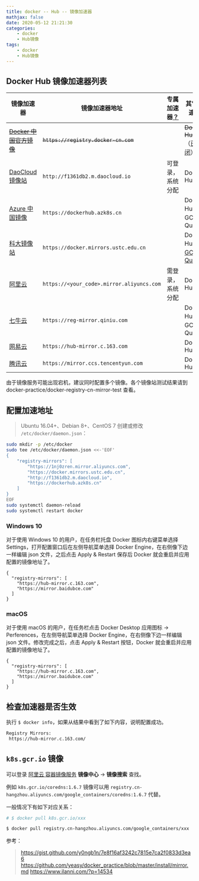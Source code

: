 ```yaml
---
title: docker -- Hub -- 镜像加速器
mathjax: false
date: 2020-05-12 21:21:30
categories:
    - docker
    - Hub镜像
tags:
    - docker
    - Hub镜像
---
```

## Docker Hub 镜像加速器列表

镜像加速器 | 镜像加速器地址 | 专属加速器[？](# "需登录后获取平台分配的专属加速器") | 其它加速[？](# "支持哪些镜像来源的镜像加速")
--- | --- | --- | --
~~[Docker 中国官方镜像](https://docker-cn.com/registry-mirror)~~ | ~~`https://registry.docker-cn.com`~~ | | ~~Docker Hub~~（[已关闭](https://github.com/docker/docker.github.io/issues/8793)）
[DaoCloud 镜像站](https://daocloud.io/mirror) | `http://f1361db2.m.daocloud.io` | 可登录，系统分配 | Docker Hub
[Azure 中国镜像](https://github.com/Azure/container-service-for-azure-china/blob/master/aks/README.md#22-container-registry-proxy) | `https://dockerhub.azk8s.cn` | | Docker Hub、GCR、Quay
[科大镜像站](https://mirrors.ustc.edu.cn/help/dockerhub.html) | `https://docker.mirrors.ustc.edu.cn` | | Docker Hub、[GCR](https://github.com/ustclug/mirrorrequest/issues/91)、[Quay](https://github.com/ustclug/mirrorrequest/issues/135)
[阿里云](https://cr.console.aliyun.com) | `https://<your_code>.mirror.aliyuncs.com` | 需登录，系统分配 | Docker Hub
[七牛云](https://kirk-enterprise.github.io/hub-docs/#/user-guide/mirror) | `https://reg-mirror.qiniu.com` | | Docker Hub、GCR、Quay
[网易云](https://c.163yun.com/hub) | `https://hub-mirror.c.163.com` | | Docker Hub
[腾讯云](https://cloud.tencent.com/document/product/457/9113) | `https://mirror.ccs.tencentyun.com` | | Docker Hub
由于镜像服务可能出现宕机，建议同时配置多个镜像。各个镜像站测试结果请到 docker-practice/docker-registry-cn-mirror-test 查看。
<!-- more -->
## 配置加速地址
> Ubuntu 16.04+、Debian 8+、CentOS 7
创建或修改 `/etc/docker/daemon.json`：

```bash
sudo mkdir -p /etc/docker
sudo tee /etc/docker/daemon.json <<-'EOF'
{
    "registry-mirrors": [
        "https://1nj0zren.mirror.aliyuncs.com",
        "https://docker.mirrors.ustc.edu.cn",
        "http://f1361db2.m.daocloud.io",
        "https://dockerhub.azk8s.cn"
    ]
}
EOF
sudo systemctl daemon-reload
sudo systemctl restart docker
```
### Windows 10
对于使用 Windows 10 的用户，在任务栏托盘 Docker 图标内右键菜单选择 Settings，打开配置窗口后在左侧导航菜单选择 Docker Engine，在右侧像下边一样编辑 json 文件，之后点击 Apply & Restart 保存后 Docker 就会重启并应用配置的镜像地址了。

```
{
  "registry-mirrors": [
    "https://hub-mirror.c.163.com",
    "https://mirror.baidubce.com"
  ]
}
```

### macOS
对于使用 macOS 的用户，在任务栏点击 Docker Desktop 应用图标 -> Perferences，在左侧导航菜单选择 Docker Engine，在右侧像下边一样编辑 json 文件。修改完成之后，点击 Apply & Restart 按钮，Docker 就会重启并应用配置的镜像地址了。
```
{
  "registry-mirrors": [
    "https://hub-mirror.c.163.com",
    "https://mirror.baidubce.com"
  ]
}
```
## 检查加速器是否生效

执行 `$ docker info`，如果从结果中看到了如下内容，说明配置成功。

```bash
Registry Mirrors:
 https://hub-mirror.c.163.com/
```

## `k8s.gcr.io` 镜像

可以登录 [阿里云 容器镜像服务](https://www.aliyun.com/product/acr?source=5176.11533457&userCode=8lx5zmtu&type=copy) **镜像中心** -> **镜像搜索** 查找。

例如 `k8s.gcr.io/coredns:1.6.7` 镜像可以用 `registry.cn-hangzhou.aliyuncs.com/google_containers/coredns:1.6.7` 代替。

一般情况下有如下对应关系：

```bash
# $ docker pull k8s.gcr.io/xxx

$ docker pull registry.cn-hangzhou.aliyuncs.com/google_containers/xxx
```
参考：
> https://gist.github.com/y0ngb1n/7e8f16af3242c7815e7ca2f0833d3ea6
> https://github.com/yeasy/docker_practice/blob/master/install/mirror.md
> https://www.ilanni.com/?p=14534
